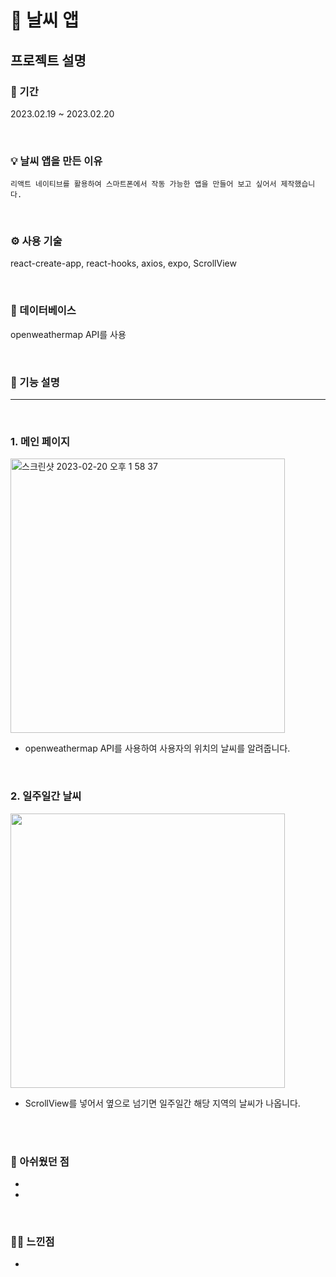 # 🌈 날씨 앱

## 프로젝트 설명

### 📆 기간

2023.02.19 ~ 2023.02.20<br/>

<br>

### 💡 날씨 앱을 만든 이유

```
리액트 네이티브를 활용하여 스마트폰에서 작동 가능한 앱을 만들어 보고 싶어서 제작했습니다.
```

<br>

### ⚙️ 사용 기술
react-create-app, react-hooks, axios, expo, ScrollView

<br>

### 📀 데이터베이스
openweathermap API를 사용


<br>

### 🔎 기능 설명

<hr>

<br>

### 1. 메인 페이지

<img width="439" alt="스크린샷 2023-02-20 오후 1 58 37" src="https://user-images.githubusercontent.com/87574833/220014959-0e8418dd-b18c-4ec3-aa2d-e12c8f40f2a1.png">

 - openweathermap API를 사용하여 사용자의 위치의 날씨를 알려줍니다.

<br>

### 2. 일주일간 날씨


<img width="439" src="https://user-images.githubusercontent.com/87574833/220015089-9e5e23d6-27d0-4635-824f-ee01e10f9c0c.gif">


 - ScrollView를 넣어서 옆으로 넘기면 일주일간 해당 지역의 날씨가 나옵니다.

<br>


<br>

 ### 🙁 아쉬웠던 점
 -  
 -  


<br>

 ### 👍🏻 느낀점
 - 

